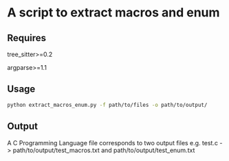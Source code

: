 # A script to extract macros and enum

## Requires

tree_sitter>=0.2

argparse>=1.1

## Usage

```bash
python extract_macros_enum.py -f path/to/files -o path/to/output/
```

## Output
A C Programming Language file corresponds to two output files
e.g. test.c -> path/to/output/test_macros.txt and path/to/output/test_enum.txt
